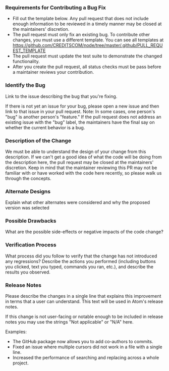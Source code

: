### Requirements for Contributing a Bug Fix

* Fill out the template below. Any pull request that does not include enough information to be reviewed in a timely manner 
may be closed at the maintainers' discretion.
* The pull request must only fix an existing bug. To contribute other changes, you must use a different template. 
You can see all templates at https://github.com/CREDITSCOM/node/tree/master/.github/PULL_REQUEST_TEMPLATE
* The pull request must update the test suite to demonstrate the changed functionality. 
* After you create the pull request, all status checks must be pass before a maintainer reviews your contribution. 

### Identify the Bug


Link to the issue describing the bug that you're fixing.

If there is not yet an issue for your bug, please open a new issue and then link to that issue in your pull request.
Note: In some cases, one person's "bug" is another person's "feature." If the pull request does not address an existing issue with the "bug" label, the maintainers have the final say on whether the current behavior is a bug.


### Description of the Change


We must be able to understand the design of your change from this description. If we can't get a good idea of what the code will be doing from the description here, the pull request may be closed at the maintainers' discretion. Keep in mind that the maintainer reviewing this PR may not be familiar with or have worked with the code here recently, so please walk us through the concepts.


### Alternate Designs

Explain what other alternates were considered and why the proposed version was selected 

### Possible Drawbacks
 What are the possible side-effects or negative impacts of the code change? 

### Verification Process


What process did you follow to verify that the change has not introduced any regressions? Describe the actions you performed (including buttons you clicked, text you typed, commands you ran, etc.), and describe the results you observed.


### Release Notes


Please describe the changes in a single line that explains this improvement in
terms that a user can understand.  This text will be used in Atom's release notes.

If this change is not user-facing or notable enough to be included in release notes
you may use the strings "Not applicable" or "N/A" here.

Examples:

- The GitHub package now allows you to add co-authors to commits.
- Fixed an issue where multiple cursors did not work in a file with a single line.
- Increased the performance of searching and replacing across a whole project.
